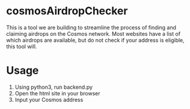 # cosmosAirdropChecker
This is a tool we are building to streamline the process of finding and claiming airdrops on the Cosmos network.
Most websites have a list of which airdrops are available, but do not check if your address is eligible, this tool will.  

# Usage
1) Using python3, run backend.py
2) Open the html site in your browser
3) Input your Cosmos address
